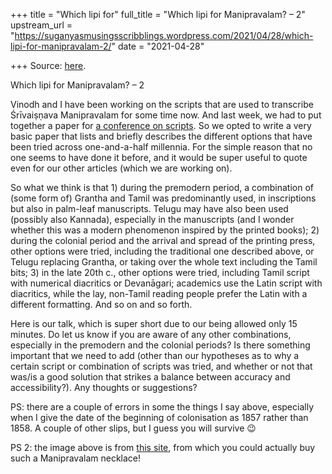 +++
title = "Which lipi for"
full_title = "Which lipi for Manipravalam? – 2"
upstream_url = "https://suganyasmusingsscribblings.wordpress.com/2021/04/28/which-lipi-for-manipravalam-2/"
date = "2021-04-28"

+++
Source: [here](https://suganyasmusingsscribblings.wordpress.com/2021/04/28/which-lipi-for-manipravalam-2/).

Which lipi for Manipravalam? – 2

Vinodh and I have been working on the scripts that are used to transcribe Śrīvaiṣṇava Manipravalam for some time now. And last week, we had to put together a paper for [a conference on scripts](https://www.ac.upd.edu.ph/index.php/resources/conferences/2489-scripts-asia-1500-2000-conference). So we opted to write a very basic paper that lists and briefly describes the different options that have been tried across one-and-a-half millennia. For the simple reason that no one seems to have done it before, and it would be super useful to quote even for our other articles (which we are working on).

So what we think is that 1) during the premodern period, a combination of (some form of) Grantha and Tamil was predominantly used, in inscriptions but also in palm-leaf manuscripts. Telugu may have also been used (possibly also Kannada), especially in the manuscripts (and I wonder whether this was a modern phenomenon inspired by the printed books); 2) during the colonial period and the arrival and spread of the printing press, other options were tried, including the traditional one described above, or Telugu replacing Grantha, or taking over the whole text including the Tamil bits; 3) in the late 20th c., other options were tried, including Tamil script with numerical diacritics or Devanāgari; academics use the Latin script with diacritics, while the lay, non-Tamil reading people prefer the Latin with a different formatting. And so on and so forth.

Here is our talk, which is super short due to our being allowed only 15 minutes. Do let us know if you are aware of any other combinations, especially in the premodern and the colonial periods? Is there something important that we need to add (other than our hypotheses as to why a certain script or combination of scripts was tried, and whether or not that was/is a good solution that strikes a balance between accuracy and accessibility?). Any thoughts or suggestions?

PS: there are a couple of errors in some the things I say above, especially when I give the date of the beginning of colonisation as 1857 rather than 1858. A couple of other slips, but I guess you will survive 😉

PS 2: the image above is from [this site](https://www.shopclues.com/ceylonmine-natural-red-coral-and-pearl-beads-mala-with-lab-certificate-gemstone-mala-for-unisex-147646242.html), from which you could actually buy such a Manipravalam necklace!
